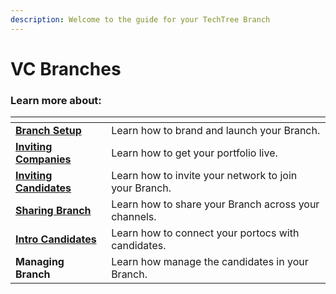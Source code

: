 ```yaml
---
description: Welcome to the guide for your TechTree Branch
---
```


# VC Branches

### Learn more about:

<table data-view="cards"><thead><tr><th></th><th></th></tr></thead><tbody><tr><td><strong></strong><a href="branch-setup.md"><strong>Branch Setup</strong></a><strong></strong></td><td>Learn how to brand and launch your Branch.</td></tr><tr><td><strong></strong><a href="inviting-companies.md"><strong>Inviting Companies</strong></a><strong></strong></td><td>Learn how to get your portfolio live.</td></tr><tr><td><strong></strong><a href="inviting-candidates.md"><strong>Inviting Candidates</strong></a><strong></strong></td><td>Learn how to invite your network to join your Branch. </td></tr><tr><td><strong></strong><a href="sharing-branch.md"><strong>Sharing Branch</strong></a><strong></strong></td><td>Learn how to share your Branch across your channels.</td></tr><tr><td><strong></strong><a href="introducing-candidates.md"><strong>Intro Candidates</strong></a><strong></strong></td><td>Learn how to connect your portocs with candidates.</td></tr><tr><td><strong>Managing Branch</strong></td><td>Learn how manage the candidates in your Branch.</td></tr></tbody></table>
